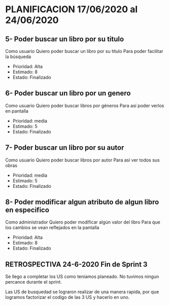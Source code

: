 # PLANIFICACION 17/06/2020 al 24/06/2020


## 5- Poder buscar un libro por su titulo

Como usuario
Quiero poder buscar un libro por su titulo
Para poder facilitar la búsqueda

- Prioridad: Alta
- Estimado: 8
- Estado: Finalizado

## 6- Poder buscar un libro por un genero

Como usuario 
Quiero poder buscar libros por géneros
Para así poder verlos en pantalla

- Prioridad: media
- Estimado: 5
- Estado: Finalizado

## 7- Poder buscar un libro por su autor

Como usuario
Quiero poder buscar libros por autor
Para así ver todos sus obras

- Prioridad: media
- Estimado: 5
- Estado: Finalizado

## 8- Poder modificar algun atributo de algun libro en especifico

Como administrador
Quiero poder modificar algún valor del libro
Para que los cambios se vean reflejados en la pantalla

- Prioridad: Alta
- Estimado: 8
- Estado: Finalizado

## RETROSPECTIVA 24-6-2020 Fin de Sprint 3

Se llego a completar los US como teniamos planeado. No tuvimos ningun percance durante el sprint.

Las US de busquedad se lograron realizar de una manera rapida, por que logramos factorizar el codigo de las 3 US y hacerlo en uno.

